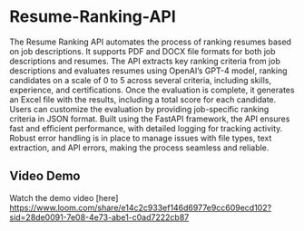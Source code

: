 # Resume-Ranking-API
The Resume Ranking API automates the process of ranking resumes based on job descriptions. It supports PDF and DOCX file formats for both job descriptions and resumes. The API extracts key ranking criteria from job descriptions and evaluates resumes using OpenAI’s GPT-4 model, ranking candidates on a scale of 0 to 5 across several criteria, including skills, experience, and certifications. Once the evaluation is complete, it generates an Excel file with the results, including a total score for each candidate. Users can customize the evaluation by providing job-specific ranking criteria in JSON format. Built using the FastAPI framework, the API ensures fast and efficient performance, with detailed logging for tracking activity. Robust error handling is in place to manage issues with file types, text extraction, and API errors, making the process seamless and reliable.

## Video Demo
Watch the demo video [here]
https://www.loom.com/share/e14c2c933ef146d6977e9cc609ecd102?sid=28de0091-7e08-4e73-abe1-c0ad7222cb87
